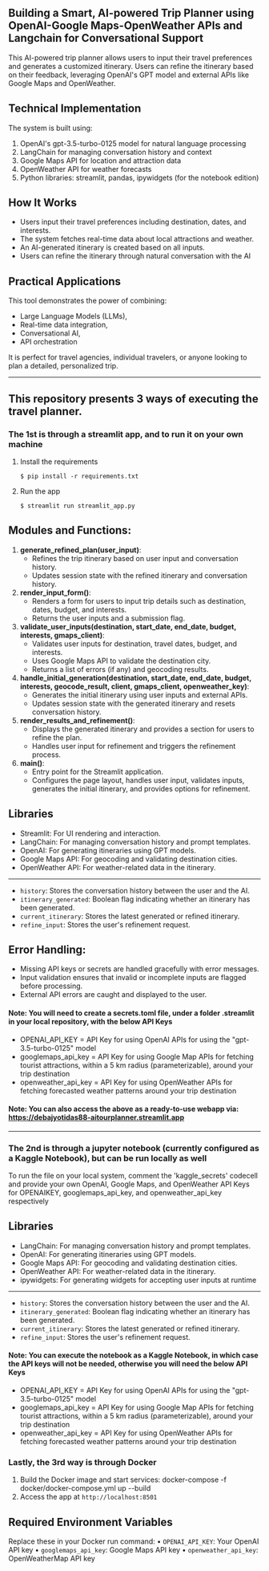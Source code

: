 Building a Smart, AI-powered Trip Planner using OpenAI-Google Maps-OpenWeather APIs and Langchain for Conversational Support
----------------------
This AI-powered trip planner allows users to input their travel preferences and generates a customized itinerary. Users can refine the itinerary 
based on their feedback, leveraging OpenAI's GPT model and external APIs like Google Maps and OpenWeather.

Technical Implementation
----------------------
The system is built using:

1. OpenAI's gpt-3.5-turbo-0125 model for natural language processing
2. LangChain for managing conversation history and context
3. Google Maps API for location and attraction data
4. OpenWeather API for weather forecasts
5. Python libraries: streamlit, pandas, ipywidgets (for the notebook edition)

How It Works
----------------------
- Users input their travel preferences including destination, dates, and interests.
- The system fetches real-time data about local attractions and weather.
- An AI-generated itinerary is created based on all inputs.
- Users can refine the itinerary through natural conversation with the AI

Practical Applications
----------------------
This tool demonstrates the power of combining:

- Large Language Models (LLMs),
- Real-time data integration,
- Conversational AI,
- API orchestration

It is perfect for travel agencies, individual travelers, or anyone looking to plan a detailed, personalized trip.

----------------------

## This repository presents 3 ways of executing the travel planner.

### The 1st is through a streamlit app, and to run it on your own machine

1. Install the requirements

   ```
   $ pip install -r requirements.txt
   ```

2. Run the app

   ```
   $ streamlit run streamlit_app.py
   
   ```
   
Modules and Functions:
----------------------
1. **generate_refined_plan(user_input)**:
    - Refines the trip itinerary based on user input and conversation history.
    - Updates session state with the refined itinerary and conversation history.
2. **render_input_form()**:
    - Renders a form for users to input trip details such as destination, dates, budget, 
      and interests.
    - Returns the user inputs and a submission flag.
3. **validate_user_inputs(destination, start_date, end_date, budget, interests, gmaps_client)**:
    - Validates user inputs for destination, travel dates, budget, and interests.
    - Uses Google Maps API to validate the destination city.
    - Returns a list of errors (if any) and geocoding results.
4. **handle_initial_generation(destination, start_date, end_date, budget, interests, geocode_result, client, gmaps_client, openweather_key)**:
    - Generates the initial itinerary using user inputs and external APIs.
    - Updates session state with the generated itinerary and resets conversation history.
5. **render_results_and_refinement()**:
    - Displays the generated itinerary and provides a section for users to refine the plan.
    - Handles user input for refinement and triggers the refinement process.
6. **main()**:
    - Entry point for the Streamlit application.
    - Configures the page layout, handles user input, validates inputs, generates the initial 
      itinerary, and provides options for refinement.
         
Libraries
-------------
- Streamlit: For UI rendering and interaction.
- LangChain: For managing conversation history and prompt templates.
- OpenAI: For generating itineraries using GPT models.
- Google Maps API: For geocoding and validating destination cities.
- OpenWeather API: For weather-related data in the itinerary.
-------------------
- `history`: Stores the conversation history between the user and the AI.
- `itinerary_generated`: Boolean flag indicating whether an itinerary has been generated.
- `current_itinerary`: Stores the latest generated or refined itinerary.
- `refine_input`: Stores the user's refinement request.

Error Handling:
---------------
- Missing API keys or secrets are handled gracefully with error messages.
- Input validation ensures that invalid or incomplete inputs are flagged before processing.
- External API errors are caught and displayed to the user.

#### Note: You will need to create a secrets.toml file, under a folder .streamlit in your local repository, with the below API Keys
- OPENAI_API_KEY      = API Key for using OpenAI APIs for using the "gpt-3.5-turbo-0125" model
- googlemaps_api_key  = API Key for using Google Map APIs for fetching tourist attractions, within a 5 km radius (parameterizable), around your trip destination
- openweather_api_key = API Key for using OpenWeather APIs for fetching forecasted weather patterns around your trip destination

#### Note: You can also access the above as a ready-to-use webapp via: https://debajyotidas88-aitourplanner.streamlit.app

----------------------


### The 2nd is through a jupyter notebook (currently configured as a Kaggle Notebook), but can be run locally as well

To run the file on your local system, comment the 'kaggle_secrets' codecell and provide your own 
OpenAI, Google Maps, and OpenWeather API Keys for OPENAIKEY, googlemaps_api_key, and openweather_api_key respectively

Libraries
-------------
- LangChain: For managing conversation history and prompt templates.
- OpenAI: For generating itineraries using GPT models.
- Google Maps API: For geocoding and validating destination cities.
- OpenWeather API: For weather-related data in the itinerary.
- ipywidgets: For generating widgets for accepting user inputs at runtime
-------------------
- `history`: Stores the conversation history between the user and the AI.
- `itinerary_generated`: Boolean flag indicating whether an itinerary has been generated.
- `current_itinerary`: Stores the latest generated or refined itinerary.
- `refine_input`: Stores the user's refinement request.

#### Note: You can execute the notebook as a Kaggle Notebook, in which case the API keys will not be needed, otherwise you will need the below API Keys
- OPENAI_API_KEY      = API Key for using OpenAI APIs for using the "gpt-3.5-turbo-0125" model
- googlemaps_api_key  = API Key for using Google Map APIs for fetching tourist attractions, within a 5 km radius (parameterizable), around your trip destination
- openweather_api_key = API Key for using OpenWeather APIs for fetching forecasted weather patterns around your trip destination

### Lastly, the 3rd way is through Docker

1.	Build the Docker image and start services: docker-compose -f docker/docker-compose.yml up --build
2.	Access the app at `http://localhost:8501`

Required Environment Variables
-------------------
Replace these in your Docker run command:
	•	`OPENAI_API_KEY`: Your OpenAI API key
	•	`googlemaps_api_key`: Google Maps API key
	•	`openweather_api_key`: OpenWeatherMap API key



